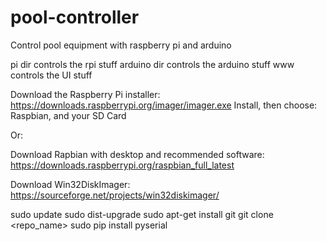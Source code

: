 # pool-controller
Control pool equipment with raspberry pi and arduino

pi dir controls the rpi stuff
arduino dir controls the arduino stuff
www controls the UI stuff

Download the Raspberry Pi installer:
https://downloads.raspberrypi.org/imager/imager.exe
Install, then choose:
Raspbian, and your SD Card

Or:

Download Rapbian with desktop and recommended software:
https://downloads.raspberrypi.org/raspbian_full_latest

Download Win32DiskImager:
https://sourceforge.net/projects/win32diskimager/

sudo update
sudo dist-upgrade
sudo apt-get install git
git clone <repo_name>
sudo pip install pyserial
